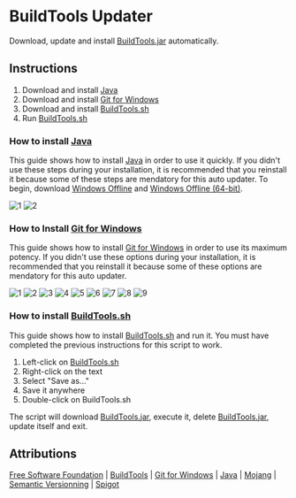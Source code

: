 # BuildTools Updater
Download, update and install [BuildTools.jar](https://hub.spigotmc.org/jenkins/job/BuildTools/) automatically.

## Instructions
1. Download and install [Java](http://www.java.com/en/download/manual.jsp)
2. Download and install [Git for Windows](https://git-for-windows.github.io/)
2. Download and install [BuildTools.sh](https://github.com/NatoBoram/Buildtools-Updater/raw/0.10.4-Beta/BuildTools.sh)
3. Run [BuildTools.sh](https://github.com/NatoBoram/Buildtools-Updater/raw/0.10.4-Beta/BuildTools.sh)

### How to install [Java](http://www.java.com/en/download/manual.jsp)
This guide shows how to install [Java](http://www.java.com/en/download/manual.jsp) in order to use it quickly. If you didn't use these steps during your installation, it is recommended that you reinstall it because some of these steps are mendatory for this auto updater. To begin, download [Windows Offline](http://javadl.oracle.com/webapps/download/AutoDL?BundleId=207229) and [Windows Offline (64-bit)](http://javadl.oracle.com/webapps/download/AutoDL?BundleId=207231).

![1](https://raw.githubusercontent.com/Legoman99573/SpigotMC-Updater/master/HowTo/Java/1.PNG)
![2](https://raw.githubusercontent.com/Legoman99573/SpigotMC-Updater/master/HowTo/Java/2.PNG)

### How to Install [Git for Windows](https://git-for-windows.github.io/)
This guide shows how to install [Git for Windows](https://git-for-windows.github.io/) in order to use its maximum potency. If you didn't use these options during your installation, it is recommended that you reinstall it because some of these options are mendatory for this auto updater.

![1](https://raw.githubusercontent.com/Legoman99573/SpigotMC-Updater/master/HowTo/Git/1.PNG)
![2](https://raw.githubusercontent.com/Legoman99573/SpigotMC-Updater/master/HowTo/Git/2.PNG)
![3](https://raw.githubusercontent.com/Legoman99573/SpigotMC-Updater/master/HowTo/Git/3.PNG)
![4](https://raw.githubusercontent.com/Legoman99573/SpigotMC-Updater/master/HowTo/Git/4.PNG)
![5](https://raw.githubusercontent.com/Legoman99573/SpigotMC-Updater/master/HowTo/Git/5.PNG)
![6](https://raw.githubusercontent.com/Legoman99573/SpigotMC-Updater/master/HowTo/Git/6.PNG)
![7](https://raw.githubusercontent.com/Legoman99573/SpigotMC-Updater/master/HowTo/Git/7.PNG)
![8](https://raw.githubusercontent.com/Legoman99573/SpigotMC-Updater/master/HowTo/Git/8.PNG)
![9](https://raw.githubusercontent.com/Legoman99573/SpigotMC-Updater/master/HowTo/Git/9.PNG)

### How to install [BuildTools.sh](https://github.com/NatoBoram/Buildtools-Updater/raw/0.10.4-Beta/BuildTools.sh)
This guide shows how to install [BuildTools.sh](https://github.com/NatoBoram/Buildtools-Updater/raw/0.10.4-Beta/BuildTools.sh) and run it. You must have completed the previous instructions for this script to work.

1. Left-click on [BuildTools.sh](https://github.com/NatoBoram/Buildtools-Updater/raw/0.10.4-Beta/BuildTools.sh)
2. Right-click on the text
3. Select "Save as..."
4. Save it anywhere
5. Double-click on BuildTools.sh

The script will download [BuildTools.jar](https://hub.spigotmc.org/jenkins/job/BuildTools/), execute it, delete [BuildTools.jar](https://hub.spigotmc.org/jenkins/job/BuildTools/), update itself and exit.

## Attributions
[Free Software Foundation](http://www.gnu.org/licenses/gpl) | [BuildTools](https://hub.spigotmc.org/jenkins/job/BuildTools/) | [Git for Windows](https://git-for-windows.github.io/) | [Java](http://www.java.com) | [Mojang](http://mojang.com/) | [Semantic Versionning](http://semver.org/) | [Spigot](https://www.spigotmc.org/)
